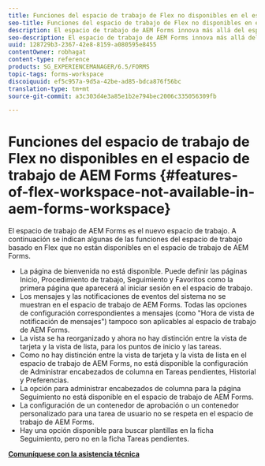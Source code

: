 ```yaml
---
title: Funciones del espacio de trabajo de Flex no disponibles en el espacio de trabajo de AEM Forms
seo-title: Funciones del espacio de trabajo de Flex no disponibles en el espacio de trabajo de AEM Forms
description: El espacio de trabajo de AEM Forms innova más allá del espacio de trabajo basado en Flex. Obtenga más información sobre las diferencias en funciones y capacidades.
seo-description: El espacio de trabajo de AEM Forms innova más allá del espacio de trabajo basado en Flex. Obtenga más información sobre las diferencias en funciones y capacidades.
uuid: 128729b3-2367-42e8-8159-a080595e8455
contentOwner: robhagat
content-type: reference
products: SG_EXPERIENCEMANAGER/6.5/FORMS
topic-tags: forms-workspace
discoiquuid: ef5c957a-9d5a-42be-ad85-bdca876f56bc
translation-type: tm+mt
source-git-commit: a3c303d4e3a85e1b2e794bec2006c335056309fb

---
```



# Funciones del espacio de trabajo de Flex no disponibles en el espacio de trabajo de AEM Forms {#features-of-flex-workspace-not-available-in-aem-forms-workspace}

El espacio de trabajo de AEM Forms es el nuevo espacio de trabajo. A continuación se indican algunas de las funciones del espacio de trabajo basado en Flex que no están disponibles en el espacio de trabajo de AEM Forms.

* La página de bienvenida no está disponible. Puede definir las páginas Inicio, Procedimiento de trabajo, Seguimiento y Favoritos como la primera página que aparecerá al iniciar sesión en el espacio de trabajo.
* Los mensajes y las notificaciones de eventos del sistema no se muestran en el espacio de trabajo de AEM Forms. Todas las opciones de configuración correspondientes a mensajes (como &quot;Hora de vista de notificación de mensajes&quot;) tampoco son aplicables al espacio de trabajo de AEM Forms.
* La vista se ha reorganizado y ahora no hay distinción entre la vista de tarjeta y la vista de lista, para los puntos de inicio y las tareas.
* Como no hay distinción entre la vista de tarjeta y la vista de lista en el espacio de trabajo de AEM Forms, no está disponible la configuración de Administrar encabezados de columna en Tareas pendientes, Historial y Preferencias.
* La opción para administrar encabezados de columna para la página Seguimiento no está disponible en el espacio de trabajo de AEM Forms.
* La configuración de un contenedor de aprobación o un contenedor personalizado para una tarea de usuario no se respeta en el espacio de trabajo de AEM Forms.
* Hay una opción disponible para buscar plantillas en la ficha Seguimiento, pero no en la ficha Tareas pendientes.

**[Comuníquese con la asistencia técnica](https://www.adobe.com/account/sign-in.supportportal.html)**
